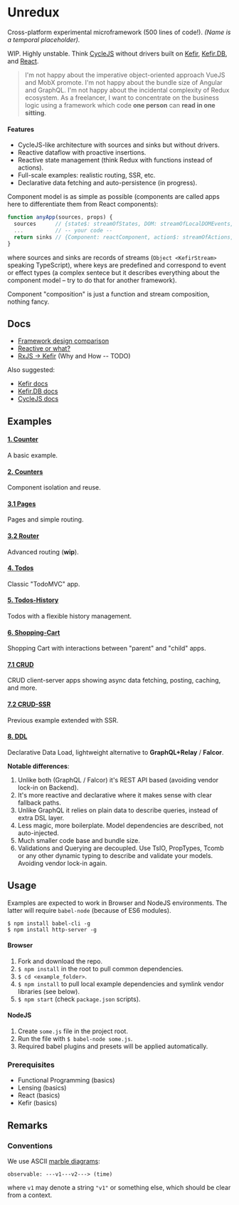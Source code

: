 # Unredux

Cross-platform experimental microframework (500 lines of code!). *(Name is a temporal placeholder).*

WIP. Highly unstable. Think [CycleJS](https://cycle.js.org/) without drivers built on [Kefir](https://kefirjs.github.io),
[Kefir.DB](https://github.com/ivan-kleshnin/kefir.db), and [React](https://facebook.github.io/react/).

> I'm not happy about the imperative object-oriented approach VueJS and MobX promote. I'm not happy about
the bundle size of Angular and GraphQL. I'm not happy about the incidental complexity of Redux ecosystem.
As a freelancer, I want to concentrate on the business logic using a framework which code **one person**
can **read in one sitting**.

#### Features

* CycleJS-like architecture with sources and sinks but without drivers.
* Reactive dataflow with proactive insertions.
* Reactive state management (think Redux with functions instead of actions).
* Full-scale examples: realistic routing, SSR, etc.
* Declarative data fetching and auto-persistence (in progress).

Component model is as simple as possible (components are called apps here to differentiate them from
React components):

```js
function anyApp(sources, props) {
  sources      // {state$: streamOfStates, DOM: streamOfLocalDOMEvents, ...}
  ...          // -- your code --
  return sinks // {Component: reactComponent, action$: streamOfActions, ...}
}
```

where sources and sinks are records of streams (`Object <KefirStream>` speaking TypeScript), where keys
are predefined and correspond to event or effect types (a complex sentece but it describes everything
about the component model – try to do that for another framework).

Component "composition" is just a function and stream composition, nothing fancy.

## Docs

* [Framework design comparison](./docs/frameworks.md)
* [Reactive or what?](./docs/reactive-or-what.md)
* [RxJS &rarr; Kefir](./docs/) (Why and How -- TODO)

Also suggested:

* [Kefir docs](kefirjs.github.io/kefir)
* [Kefir.DB docs](https://github.com/ivan-kleshnin/kefir.db)
* [CycleJS docs](https://cycle.js.org/getting-started.html#getting-started)

## Examples

#### [1. Counter](./examples/1.counter)

A basic example.

#### [2. Counters](./examples/2.counters)

Component isolation and reuse.

#### [3.1 Pages](./examples/3.1.pages)

Pages and simple routing.

#### [3.2 Router](./examples/3.2.router)

Advanced routing (**wip**).

#### [4. Todos](./examples/4.todos)

Classic "TodoMVC" app.

#### [5. Todos-History](./examples/5.todos-history)

Todos with a flexible history management.

#### [6. Shopping-Cart](./examples/6.shopping-cart)

Shopping Cart with interactions between "parent" and "child" apps.

#### [7.1 CRUD](./examples/7.1.crud)

CRUD client-server apps showing async data fetching, posting, caching, and more.

#### [7.2 CRUD-SSR](./examples/7.2.crud-ssr)

Previous example extended with SSR.

#### [8. DDL](./examples/8.ddl)

Declarative Data Load, lightweight alternative to **GraphQL+Relay** / **Falcor**.

**Notable differences**:
1. Unlike both (GraphQL / Falcor) it's REST API based (avoiding vendor lock-in on Backend).
2. It's more reactive and declarative where it makes sense with clear fallback paths.
3. Unlike GraphQL it relies on plain data to describe queries, instead of extra DSL layer.
4. Less magic, more boilerplate. Model dependencies are described, not auto-injected.
5. Much smaller code base and bundle size.
6. Validations and Querying are decoupled. Use TsIO, PropTypes, Tcomb or any other dynamic typing
to describe and validate your models. Avoiding vendor lock-in again.

## Usage

Examples are expected to work in Browser and NodeJS environments. The latter will require `babel-node`
(because of ES6 modules).

```
$ npm install babel-cli -g
$ npm install http-server -g
```

#### Browser

1. Fork and download the repo.
2. `$ npm install` in the root to pull common dependencies.
3. `$ cd <example_folder>`.
4. `$ npm install` to pull local example dependencies and symlink vendor libraries (see below).
5. `$ npm start` (check `package.json` scripts).

#### NodeJS

1. Create `some.js` file in the project root.
2. Run the file with `$ babel-node some.js`.
3. Required babel plugins and presets will be applied automatically.

### Prerequisites

* Functional Programming (basics)
* Lensing (basics)
* React (basics)
* Kefir (basics)

## Remarks

### Conventions

We use ASCII [marble diagrams](http://rxmarbles.com/):

```
observable: ---v1---v2---> (time)
```

where `v1` may denote a string `"v1"` or something else, which should be clear from a context.
